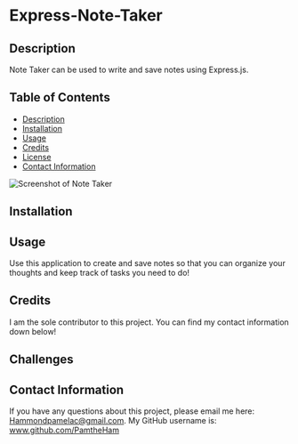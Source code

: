 # Express-Note-Taker

## Description
Note Taker can be used to write and save notes using Express.js.

## Table of Contents

- [Description](#description)
- [Installation](#installation)
- [Usage](#usage)
- [Credits](#credits)
- [License](#license)
- [Contact Information](#contact-information)

![Screenshot of Note Taker]()

## Installation

## Usage
Use this application to create and save notes so that you can organize your thoughts and keep track of tasks you need to do!

## Credits
I am the sole contributor to this project. You can find my contact information down below!

## Challenges

## Contact Information
If you have any questions about this project, please email me here: Hammondpamelac@gmail.com. My GitHub username is: www.github.com/PamtheHam